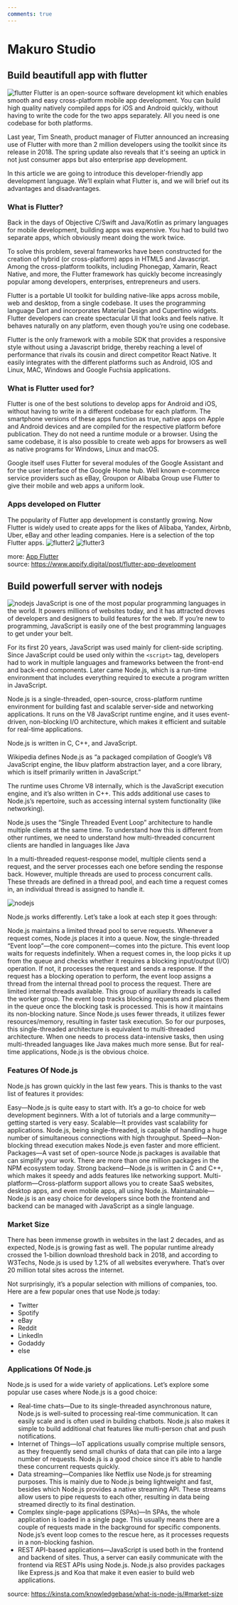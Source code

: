 ```yaml
---
comments: true
---
```


# Makuro Studio


## Build beautifull app with flutter
![flutter](http://localhost:8080/assets/img/flutter1.png)
Flutter is an open-source software development kit which enables smooth and easy cross-platform mobile app development. You can build high quality natively compiled apps for iOS and Android quickly, without having to write the code for the two apps separately. All you need is one codebase for both platforms.

Last year, Tim Sneath, product manager of Flutter announced an increasing use of Flutter with more than 2 million developers using the toolkit since its release in 2018. The spring update also reveals that it's seeing an uptick in not just consumer apps but also enterprise app development.

In this article we are going to introduce this developer-friendly app development language. We’ll explain what Flutter is, and we will brief out its advantages and disadvantages.

### What is Flutter?
Back in the days of Objective C/Swift and Java/Kotlin as primary languages for mobile development, building apps was expensive. You had to build two separate apps, which obviously meant doing the work twice.

To solve this problem, several frameworks have been constructed for the creation of hybrid (or cross-platform) apps in HTML5 and Javascript. Among the cross-platform toolkits, including Phonegap, Xamarin, React Native, and more, the Flutter framework has quickly become increasingly popular among developers, enterprises, entrepreneurs and users.

Flutter is a portable UI toolkit for building native-like apps across mobile, web and desktop, from a single codebase. It uses the programming language Dart and incorporates Material Design and Cupertino widgets. Flutter developers can create spectacular UI that looks and feels native. It behaves naturally on any platform, even though you’re using one codebase.

Flutter is the only framework with a mobile SDK that provides a responsive style without using a Javascript bridge, thereby reaching a level of performance that rivals its cousin and direct competitor React Native. It easily integrates with the different platforms such as Android, IOS and Linux, MAC, Windows and Google Fuchsia applications.

### What is Flutter used for?
Flutter is one of the best solutions to develop apps for Android and iOS, without having to write in a different codebase for each platform. The smartphone versions of these apps function as true, native apps on Apple and Android devices and are compiled for the respective platform before publication. They do not need a runtime module or a browser. Using the same codebase, it is also possible to create web apps for browsers as well as native programs for Windows, Linux and macOS.

Google itself uses Flutter for several modules of the Google Assistant and for the user interface of the Google Home hub. Well known e-commerce service providers such as eBay, Groupon or Alibaba Group use Flutter to give their mobile and web apps a uniform look.

### Apps developed on Flutter

The popularity of Flutter app development is constantly growing. Now Flutter is widely used to create apps for the likes of Alibaba, Yandex, Airbnb, Uber, eBay and other leading companies. Here is a selection of the top Flutter apps.
![flutter2](http://localhost:8080/assets/img/flutter2.png)
![flutter3](http://localhost:8080/assets/img/flutter3.png)

more: [App Flutter](https://flutter.dev/showcase)  
source: https://www.appify.digital/post/flutter-app-development


## Build powerfull server with nodejs
![nodejs](http://localhost:8080/assets/img/nodejs1.png)
JavaScript is one of the most popular programming languages in the world. It powers millions of websites today, and it has attracted droves of developers and designers to build features for the web. If you’re new to programming, JavaScript is easily one of the best programming languages to get under your belt.

For its first 20 years, JavaScript was used mainly for client-side scripting. Since JavaScript could be used only within the `<script>` tag, developers had to work in multiple languages and frameworks between the front-end and back-end components. Later came Node.js, which is a run-time environment that includes everything required to execute a program written in JavaScript.

Node.js is a single-threaded, open-source, cross-platform runtime environment for building fast and scalable server-side and networking applications. It runs on the V8 JavaScript runtime engine, and it uses event-driven, non-blocking I/O architecture, which makes it efficient and suitable for real-time applications.

Node.js is written in C, C++, and JavaScript.

Wikipedia defines Node.js as “a packaged compilation of Google’s V8 JavaScript engine, the libuv platform abstraction layer, and a core library, which is itself primarily written in JavaScript.”

The runtime uses Chrome V8 internally, which is the JavaScript execution engine, and it’s also written in C++. This adds additional use cases to Node.js’s repertoire, such as accessing internal system functionality (like networking).

Node.js uses the “Single Threaded Event Loop” architecture to handle multiple clients at the same time. To understand how this is different from other runtimes, we need to understand how multi-threaded concurrent clients are handled in languages like Java

In a multi-threaded request-response model, multiple clients send a request, and the server processes each one before sending the response back. However, multiple threads are used to process concurrent calls. These threads are defined in a thread pool, and each time a request comes in, an individual thread is assigned to handle it.

![nodejs](http://localhost:8080/assets/img/node2.png)

Node.js works differently. Let’s take a look at each step it goes through:

Node.js maintains a limited thread pool to serve requests.
Whenever a request comes, Node.js places it into a queue.
Now, the single-threaded “Event loop”—the core component—comes into the picture. This event loop waits for requests indefinitely.
When a request comes in, the loop picks it up from the queue and checks whether it requires a blocking input/output (I/O) operation. If not, it processes the request and sends a response.
If the request has a blocking operation to perform, the event loop assigns a thread from the internal thread pool to process the request. There are limited internal threads available. This group of auxiliary threads is called the worker group.
The event loop tracks blocking requests and places them in the queue once the blocking task is processed. This is how it maintains its non-blocking nature.
Since Node.js uses fewer threads, it utilizes fewer resources/memory, resulting in faster task execution. So for our purposes, this single-threaded architecture is equivalent to multi-threaded architecture. When one needs to process data-intensive tasks, then using multi-threaded languages like Java makes much more sense. But for real-time applications, Node.js is the obvious choice.

### Features Of Node.js

Node.js has grown quickly in the last few years. This is thanks to the vast list of features it provides:

Easy—Node.js is quite easy to start with. It’s a go-to choice for web development beginners. With a lot of tutorials and a large community—getting started is very easy.
Scalable—It provides vast scalability for applications. Node.js, being single-threaded, is capable of handling a huge number of simultaneous connections with high throughput.
Speed—Non-blocking thread execution makes Node.js even faster and more efficient.
Packages—A vast set of open-source Node.js packages is available that can simplify your work. There are more than one million packages in the NPM ecosystem today.
Strong backend—Node.js is written in C and C++, which makes it speedy and adds features like networking support.
Multi-platform—Cross-platform support allows you to create SaaS websites, desktop apps, and even mobile apps, all using Node.js.
Maintainable—Node.js is an easy choice for developers since both the frontend and backend can be managed with JavaScript as a single language.

### Market Size

There has been immense growth in websites in the last 2 decades, and as expected, Node.js is growing fast as well. The popular runtime already crossed the 1-billion download threshold back in 2018, and according to W3Techs, Node.js is used by 1.2% of all websites everywhere. That’s over 20 million total sites across the internet.

Not surprisingly, it’s a popular selection with millions of companies, too. Here are a few popular ones that use Node.js today:

- Twitter
- Spotify
- eBay
- Reddit
- LinkedIn
- Godaddy
- else

### Applications Of Node.js
Node.js is used for a wide variety of applications. Let’s explore some popular use cases where Node.js is a good choice:

- Real-time chats—Due to its single-threaded asynchronous nature, Node.js is well-suited to processing real-time communication. It can easily scale and is often used in building chatbots. Node.js also makes it simple to build additional chat features like multi-person chat and push notifications.
- Internet of Things—IoT applications usually comprise multiple sensors, as they frequently send small chunks of data that can pile into a large number of requests. Node.js is a good choice since it’s able to handle these concurrent requests quickly.
- Data streaming—Companies like Netflix use Node.js for streaming purposes. This is mainly due to Node.js being lightweight and fast, besides which Node.js provides a native streaming API. These streams allow users to pipe requests to each other, resulting in data being streamed directly to its final destination.
- Complex single-page applications (SPAs)—In SPAs, the whole application is loaded in a single page. This usually means there are a couple of requests made in the background for specific components. Node.js’s event loop comes to the rescue here, as it processes requests in a non-blocking fashion.
- REST API-based applications—JavaScript is used both in the frontend and backend of sites. Thus, a server can easily communicate with the frontend via REST APIs using Node.js. Node.js also provides packages like Express.js and Koa that make it even easier to build web applications.

source: https://kinsta.com/knowledgebase/what-is-node-js/#market-size